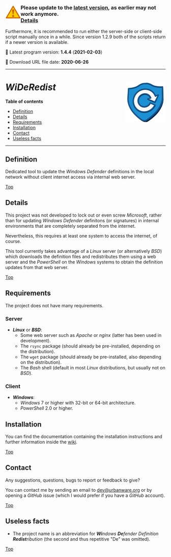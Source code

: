 ### <img src="https://raw.githubusercontent.com/urbanware-org/hello_world/master/stuff/sign_warning/sign_warning_48x48.png" alt="Important" height="48px" width="48px" align="left"/>Please update to the <a href="https://github.com/urbanware-org/wideredist/releases/latest">latest version</a>, as earlier may not work anymore.<br/>[Details](https://github.com/urbanware-org/wideredist/wiki#required-update-for-old-versions)</a>

Furthermore, it is recommended to run either the server-side or client-side script manually once in a while. Since version 1.2.9 both of the scripts return if a newer version is available.

:floppy_disk: Latest program version: **1.4.4** (**2021-02-03**)

:scroll: Download URL file date: **2020-06-26**

--------

# *WiDeRedist* <img src="https://raw.githubusercontent.com/urbanware-org/wideredist/master/wideredist.png" alt="WiDeRedist logo" height="128px" width="128px" align="right"/>

**Table of contents**
*   [Definition](#definition)
*   [Details](#details)
*   [Requirements](#requirements)
*   [Installation](#installation)
*   [Contact](#contact)
*   [Useless facts](#useless-facts)

----

## Definition

Dedicated tool to update the *Windows Defender* definitions in the local network without client internet access via internal web server.

[Top](#wideredist-)

## Details

This project was not developed to lock out or even screw *Microsoft*, rather than for updating *Windows Defender* definitons (or signatures) in internal environments that are completely separated from the internet.

Nevertheless, this requires at least one system to access the internet, of course.

This tool currently takes advantage of a *Linux* server (or alternatively *BSD*) which downloads the definition files and redistributes them using a web server and the *PowerShell* on the *Windows* systems to obtain the definition updates from that web server.

[Top](#wideredist-)

## Requirements

The project does not have many requirements.

### Server

*   ***Linux*** or ***BSD***:
    *   Some web server such as *Apache* or *nginx* (latter has been used in development).
    *   The `rsync` package (should already be pre-installed, depending on the distribution).
    *   The `wget` package (should already be pre-installed, also depending on the distribution).
    *   The *Bash* shell (default in most *Linux* distributions, but usually not on *BSD*).

### Client

*   ***Windows***:
    *   *Windows* 7 or higher with 32-bit or 64-bit architecture.
    *   *PowerShell* 2.0 or higher.

## Installation

You can find the documentation containing the installation instructions and further information inside the [wiki](https://github.com/urbanware-org/wideredist/wiki).

[Top](#wideredist-)

## Contact

Any suggestions, questions, bugs to report or feedback to give?

You can contact me by sending an email to [dev@urbanware.org](mailto:dev@urbanware.org) or by opening a *GitHub* issue (which I would prefer if you have a *GitHub* account).

[Top](#wideredist-)

## Useless facts

*   The project name is an abbreviation for ***Wi**ndows* ***De**fender* *Definition* ***Redist**ribution* (the second and thus repetitive "De" was omitted).

[Top](#wideredist-)
